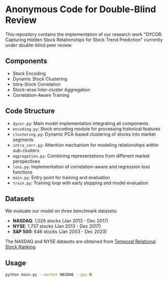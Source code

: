# **Anonymous Code for Double-Blind Review**

This repository contains the implementation of our research work "DYCOR: Capturing Hidden Stock Relationships for Stock Trend Prediction" currently under double-blind peer review.

## **Components**

* Stock Encoding
* Dynamic Stock Clustering
* Intra-Stock Correlation
* Stock-wise Inter-cluster Aggregation
* Correlation-Aware Training

## **Code Structure**

* `dycor.py`: Main model implementation integrating all components
* `encoding.py`: Stock encoding module for processing historical features
* `clustering.py`: Dynamic PCA-based clustering of stocks into market segments
* `intra_corr.py`: Attention mechanism for modeling relationships within sub-clusters
* `aggregation.py`: Combining representations from different market perspectives
* `loss.py`: Implementation of correlation-aware and regression loss functions
* `main.py`: Entry point for training and evaluation
* `train.py`: Training loop with early stopping and model evaluation

## **Datasets**

We evaluate our model on three benchmark datasets:

* **NASDAQ**: 1,026 stocks (Jan 2013 - Dec 2017)
* **NYSE**: 1,737 stocks (Jan 2013 - Dec 2017)
* **S&P 500**: 646 stocks (Jan 2003 - Dec 2023)

The NASDAQ and NYSE datasets are obtained from [Temporal Relational Stock Ranking](https://github.com/fulifeng/Temporal_Relational_Stock_Ranking/tree/master/data).

## **Usage**

```bash
python main.py --market NASDAQ --gpu 0
